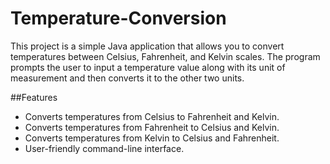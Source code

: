 # Temperature-Conversion
This project is a simple Java application that allows you to convert temperatures between Celsius, Fahrenheit, and Kelvin scales. The program prompts the user to input a temperature value along with its unit of measurement and then converts it to the other two units.

##Features

- Converts temperatures from Celsius to Fahrenheit and Kelvin.
- Converts temperatures from Fahrenheit to Celsius and Kelvin.
- Converts temperatures from Kelvin to Celsius and Fahrenheit.
- User-friendly command-line interface.
